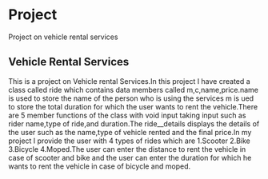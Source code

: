 # Project
Project on vehicle rental services
## Vehicle Rental Services
This is a  project on Vehicle rental Services.In this project I have created a class called ride which contains  data members called m,c,name,price.name is used to store the name of the person who is using the services m is ued to store the total duration for which the user wants to rent the vehicle.There are 5 member functions of the class with void input taking input such as rider name,type of ride,and duration.The ride__details displays the details of the user such as the name,type of vehicle rented and the final price.In my project I provide the user with 4 types of rides which are 1.Scooter 2.Bike 3.Bicycle 4.Moped.The user can enter the distance to rent the vehicle in case of scooter and bike and the user can enter the duration for which he wants to rent the vehicle in case of bicycle and moped.
